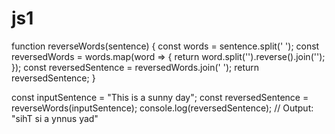 # js1

function reverseWords(sentence) {
    const words = sentence.split(' ');
    const reversedWords = words.map(word => {
        return word.split('').reverse().join('');
    });
    const reversedSentence = reversedWords.join(' ');
    return reversedSentence;
}

const inputSentence = "This is a sunny day";
const reversedSentence = reverseWords(inputSentence);
console.log(reversedSentence); // Output: "sihT si a ynnus yad"
